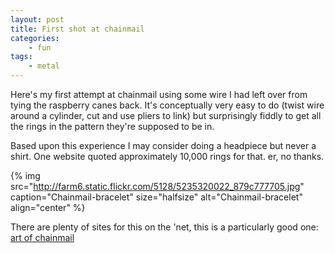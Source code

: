 ```yaml
---
layout: post
title: First shot at chainmail
categories:
    - fun
tags:
    - metal
---
```


Here's my first attempt at chainmail using some wire I had left over from tying the raspberry canes back. It's conceptually very easy to do (twist wire around a cylinder, cut and use pliers to link) but surprisingly fiddly to get all the rings in the pattern they're supposed to be in.

Based upon this experience I may consider doing a headpiece but never a shirt. One website quoted approximately 10,000 rings for that. er, no thanks.

{% img src="http://farm6.static.flickr.com/5128/5235320022_879c777705.jpg" caption="Chainmail-bracelet" size="halfsize" alt="Chainmail-bracelet" align="center" %}

There are plenty of sites for this on the 'net, this is a particularly good one: [art of chainmail](http://artofchainmail.com/patterns/index.html)